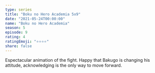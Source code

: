 ```yaml
---
type: series
title: "Boku no Hero Academia 5x9"
date: "2021-05-24T00:00:00"
name: "Boku no Hero Academia"
season: 5
episode: 9
rating: 4
ratingEmoji: "⭐️⭐️⭐️⭐️"
share: false
---
```


Espectacular animation of the fight. Happy that Bakugo is changing his attitude, acknowledging is the only way to move forward.
